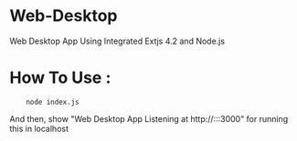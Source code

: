 # Web-Desktop
Web Desktop App Using Integrated Extjs 4.2 and Node.js

# How To Use :

```batch
    node index.js
```
And then, show "Web Desktop App Listening at http://:::3000" for running this in localhost